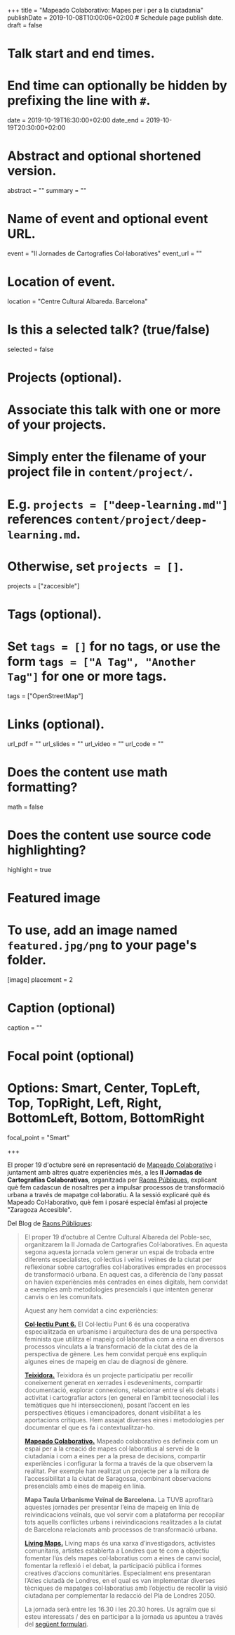 +++
title = "Mapeado Colaborativo: Mapes per i per a la ciutadania"
publishDate = 2019-10-08T10:00:06+02:00  # Schedule page publish date.
draft = false

# Talk start and end times.
#   End time can optionally be hidden by prefixing the line with `#`.
date = 2019-10-19T16:30:00+02:00
date_end = 2019-10-19T20:30:00+02:00

# Abstract and optional shortened version.
abstract = ""
summary = ""

# Name of event and optional event URL.
event = "II Jornades de Cartografies Col·laboratives"
event_url = ""

# Location of event.
location = "Centre Cultural Albareda. Barcelona"

# Is this a selected talk? (true/false)
selected = false

# Projects (optional).
#   Associate this talk with one or more of your projects.
#   Simply enter the filename of your project file in `content/project/`.
#   E.g. `projects = ["deep-learning.md"]` references `content/project/deep-learning.md`.
#   Otherwise, set `projects = []`.
projects = ["zaccesible"]

# Tags (optional).
#   Set `tags = []` for no tags, or use the form `tags = ["A Tag", "Another Tag"]` for one or more tags.
tags = ["OpenStreetMap"]

# Links (optional).
url_pdf = ""
url_slides = ""
url_video = ""
url_code = ""

# Does the content use math formatting?
math = false

# Does the content use source code highlighting?
highlight = true

# Featured image
# To use, add an image named `featured.jpg/png` to your page's folder.
[image]
  placement = 2
  # Caption (optional)
  caption = ""

  # Focal point (optional)
  # Options: Smart, Center, TopLeft, Top, TopRight, Left, Right, BottomLeft, Bottom, BottomRight
  focal_point = "Smart"

+++

El proper 19 d'octubre seré en representació de [Mapeado Colaborativo](https://mapcolabora.org) i juntament amb altres quatre experiències més, a les **II Jornadas de Cartografías Colaborativas**, organitzada per [Raons Públiques](https://raons.coop/), explicant què fem cadascun de nosaltres per a impulsar processos de transformació urbana a través de mapatge col·laboratiu. A la sessió explicaré què és Mapeado Col·laborativo, què fem i posaré especial èmfasi al projecte "Zaragoza Accesible".

Del Blog de [Raons Públiques](https://raons.coop/):

>El proper 19 d’octubre al Centre Cultural Albareda del Poble-sec, organitzarem la II Jornada de Cartografies Col·laboratives. En aquesta segona aquesta jornada volem generar un espai de trobada entre diferents especialistes, col·lectius i veïns i veïnes de la ciutat per reflexionar sobre cartografies col·laboratives emprades en processos de transformació urbana. En aquest cas, a diferència de l’any passat on havien experiències més centrades en eines digitals, hem convidat a exemples amb metodologies presencials i que intenten generar canvis o en les comunitats.
>
>Aquest any hem convidat a cinc experiències:
>
>**[Col·lectiu Punt 6.](http://www.punt6.org/)**
>El Col·lectiu Punt 6 és una cooperativa especialitzada en urbanisme i arquitectura des de una perspectiva feminista que utilitza el mapeig col·laborativa com a eina en diversos processos vinculats a la transformació de la ciutat des de la perspectiva de gènere. Les hem convidat  perquè ens expliquin algunes eines de mapeig en clau de diagnosi de gènere.
>
>**[Teixidora.](https://www.teixidora.net/wiki/%C2%B7%C2%B7%C2%B7)**
>Teixidora és un projecte participatiu per recollir coneixement generat en xerrades i esdeveniments, compartir documentació, explorar connexions, relacionar entre sí els debats i activitat i cartografiar actors (en general en l’àmbit tecnosocial i les temàtiques que hi interseccionen), posant l’accent en les perspectives ètiques i emancipadores, donant visibilitat a les aportacions crítiques. Hem assajat diverses eines i metodologies per documentar el que es fa i contextualitzar-ho.
>
>**[Mapeado Colaborativo.](https://mapcolabora.org)**
>Mapeado colaborativo es defineix com un espai per a la creació de mapes col·laboratius al servei de la ciutadania i com a eines per a la presa de decisions, compartir experiències i configurar la forma a través de la que observem la realitat. Per exemple han realitzat un projecte per a la millora de l’accessibilitat a la ciutat de Saragossa, combinant observacions presencials amb eines de mapeig en línia.
>
>**Mapa Taula Urbanisme Veïnal de Barcelona.**
>La TUVB aprofitarà aquestes jornades per presentar l’eina de mapeig en línia de reivindicacions veïnals, que vol servir com a plataforma per recopilar tots aquells conflictes urbans i reivindicacions realitzades a la ciutat de Barcelona relacionats amb processos de transformació urbana.
>
>**[Living Maps.](https://www.livingmaps.org/)**
>Living maps és una xarxa d’investigadors, activistes comunitaris, artistes establerta a Londres que té com a objectiu fomentar l’ús dels mapes col·laboratius com a eines de canvi social, fomentar la reflexió i el debat, la participació pública i formes creatives d’accions comunitàries. Especialment ens presentaran l’Atles ciutadà de Londres, en el qual es van implementar diverses tècniques de mapatges col·laboratius amb l’objectiu de recollir la visió ciutadana per complementar la redacció del Pla de Londres 2050.
>
>La jornada serà entre les 16.30 i les 20.30 hores.
>Us agraïm que si esteu interessats / des en participar a la jornada us apunteu a través del [següent formulari](https://forms.gle/434pJHSiSYjuJKfw8).
